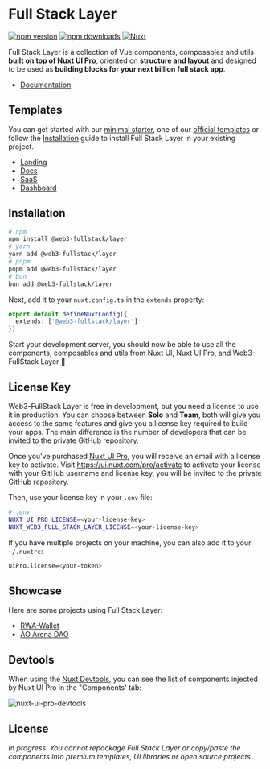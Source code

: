 # Full Stack Layer

[![npm version][npm-version-src]][npm-version-href]
[![npm downloads][npm-downloads-src]][npm-downloads-href]
[![Nuxt][nuxt-src]][nuxt-href]

Full Stack Layer is a collection of Vue components, composables and utils **built on top of Nuxt UI Pro**, oriented on **structure and layout** and designed to be used as **building blocks for your next billion full stack app**.

- [Documentation](./.docs)

## Templates

You can get started with our [minimal starter](https://github.com/Web3-FullStack/starter), one of our [official templates](https://github.com/orgs/Web3-FullStack/repositories?q=template) or follow the [Installation](#TODO) guide to install Full Stack Layer in your existing project.

- [Landing](https://github.com/Web3-FullStack/template-landing)
- [Docs](https://github.com/Web3-FullStack/template-docs)
- [SaaS](https://github.com/Web3-FullStack/template-saas)
- [Dashboard](https://github.com/Web3-FullStack/template-dashboard)

## Installation

```bash
# npm
npm install @web3-fullstack/layer
# yarn
yarn add @web3-fullstack/layer
# pnpm
pnpm add @web3-fullstack/layer
# bun
bun add @web3-fullstack/layer
```

Next, add it to your `nuxt.config.ts` in the `extends` property:

```ts
export default defineNuxtConfig({
  extends: ['@web3-fullstack/layer']
})
```

Start your development server, you should now be able to use all the components, composables and utils from Nuxt UI, Nuxt UI Pro, and Web3-FullStack Layer 🚀 

## License Key

Web3-FullStack Layer is free in development, but you need a license to use it in production. You can choose between **Solo** and **Team**, both will give you access to the same features and give you a license key required to build your apps. The main difference is the number of developers that can be invited to the private GitHub repository.

Once you've purchased [Nuxt UI Pro](https://ui.nuxt.com/pro?aff=KokMD), you will receive an email with a license key to activate. Visit <https://ui.nuxt.com/pro/activate> to activate your license with your GitHub username and license key, you will be invited to the private GitHub repository.

Then, use your license key in your `.env` file:

```sh
# .env
NUXT_UI_PRO_LICENSE=<your-license-key>
NUXT_WEB3_FULL_STACK_LAYER_LICENSE=<your-license-key>
```

If you have multiple projects on your machine, you can also add it to your `~/.nuxtrc`:

```sh
uiPro.license=<your-token>
```

## Showcase

Here are some projects using Full Stack Layer:

- [RWA-Wallet](https://RWA-Wallet.com)
- [AO Arena DAO](https://github.com/HelloRWA/Web3-FullStack-Starter)

## Devtools

When using the [Nuxt Devtools](https://devtools.nuxt.com), you can see the list of components injected by Nuxt UI Pro in the "Components' tab:

![nuxt-ui-pro-devtools](https://github.com/nuxt/ui-pro/assets/904724/4ec2862e-91a0-4ae1-9458-264983d39b6e)

<!-- Badges -->
[npm-version-src]: https://img.shields.io/npm/v/@nuxt/ui-pro/latest.svg?style=flat&colorA=020420&colorB=00DC82
[npm-version-href]: https://npmjs.com/package/@nuxt/ui-pro

[npm-downloads-src]: https://img.shields.io/npm/dm/@nuxt/ui-pro.svg?style=flat&colorA=020420&colorB=00DC82
[npm-downloads-href]: https://npmjs.com/package/@nuxt/ui-pro

[nuxt-src]: https://img.shields.io/badge/Nuxt-020420?logo=nuxt.js
[nuxt-href]: https://nuxt.com

## License

*In progress. You cannot repackage Full Stack Layer or copy/paste the components into premium templates, UI libraries or open source projects.*
